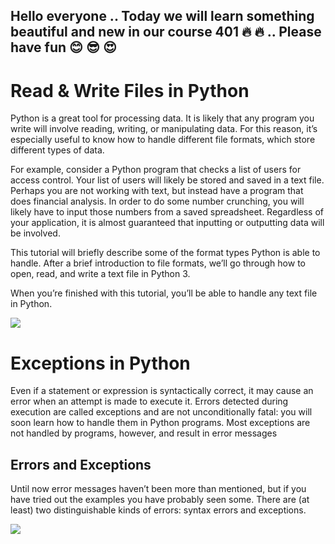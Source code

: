 ## Hello everyone .. Today we will learn something beautiful and new in our course 401 :fire: :fire: .. Please have fun :blush: :sunglasses: :heart_eyes:

# Read & Write Files in Python

Python is a great tool for processing data. It is likely that any program you write will involve reading, writing, or manipulating data. For this reason, it’s especially useful to know how to handle different file formats, which store different types of data.

For example, consider a Python program that checks a list of users for access control. Your list of users will likely be stored and saved in a text file. Perhaps you are not working with text, but instead have a program that does financial analysis. In order to do some number crunching, you will likely have to input those numbers from a saved spreadsheet. Regardless of your application, it is almost guaranteed that inputting or outputting data will be involved.

This tutorial will briefly describe some of the format types Python is able to handle. After a brief introduction to file formats, we’ll go through how to open, read, and write a text file in Python 3.

When you’re finished with this tutorial, you’ll be able to handle any text file in Python.

![](https://www.freecodecamp.org/news/content/images/2020/05/Python-File-Handling-1.png)

# Exceptions in Python 

Even if a statement or expression is syntactically correct, it may cause an error when an attempt is made to execute it. Errors detected during execution are called exceptions and are not unconditionally fatal: you will soon learn how to handle them in Python programs. Most exceptions are not handled by programs, however, and result in error messages 

## Errors and Exceptions

Until now error messages haven’t been more than mentioned, but if you have tried out the examples you have probably seen some. There are (at least) two distinguishable kinds of errors: syntax errors and exceptions.

![](https://res.cloudinary.com/dchysltjf/image/upload/f_auto,q_auto:best/v1574436354/error3.png)
